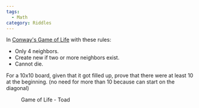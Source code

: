 ```yaml
---
tags:
  - Math
category: Riddles
---
```


In [Conway's Game of Life](https://en.wikipedia.org/wiki/Conway%27s_Game_of_Life) with these rules:
- Only 4 neighbors.
- Create new if two or more neighbors exist.
- Cannot die.

For a 10x10 board, given that it got filled up, prove that there were at least 10 at the beginning. (no need for more than 10 because can start on the diagonal)

<figure style="width: 200px" class="align-center">
  <img src="https://upload.wikimedia.org/wikipedia/commons/1/12/Game_of_life_toad.gif" alt="">
  <figcaption>Game of Life - Toad</figcaption>
</figure> 
